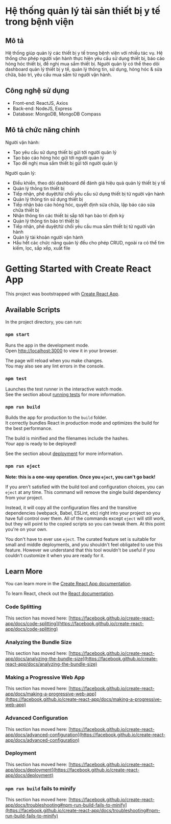 # Hệ thống quản lý tài sản thiết bị y tế trong bệnh viện

## Mô tả

Hệ thống giúp quản lý các thiết bị y tế trong bệnh viện với nhiều tác vụ. Hệ thống cho phép người vận hành thực hiện yêu cầu sử dụng thiết bị, báo cáo hỏng hóc thiết bị, đề nghị mua sắm thiết bị. Người quản lý có thể theo dõi dashboard quản lý thiết bị y tế, quản lý thông tin, sử dụng, hỏng hóc & sửa chữa, bảo trì, yêu cầu mua sắm từ người vận hành.

## Công nghệ sử dụng

 - Front-end: ReactJS, Axios
 - Back-end: NodeJS, Express
 - Database: MongoDB, MongoDB Compass

## Mô tả chức năng chính

Người vận hành:

 - Tạo yêu cầu sử dụng thiết bị gửi tới người quản lý
 - Tạo báo cáo hỏng hóc gửi tới người quản lý
 - Tạo đề nghị mua sắm thiết bị gửi tới người quản lý

Người quản lý:

 - Điều khiển, theo dõi dashboard để đánh giá hiệu quả quản lý thiết bị y tế
 - Quản lý thông tin thiết bị
 - Tiếp nhận, phê duyệt/từ chối yêu cầu sử dụng thiết bị từ người vận hành
 - Quản lý thông tin sử dụng thiết bị
 - Tiếp nhận báo cáo hỏng hóc, quyết định sửa chữa, lập báo cáo sửa chữa thiết bị
 - Nhận thông tin các thiết bị sắp tới hạn bảo trì định kỳ
 - Quản lý thông tin bảo trì thiết bị
 - Tiếp nhận, phê duyệt/từ chối yêu cầu mua sắm thiết bị từ người vận hành
 - Quản lý tài khoản người vận hành
 - Hầu hết các chức năng quản lý đều cho phép CRUD, ngoài ra có thể tìm kiếm, lọc, sắp xếp, xuất file

# Getting Started with Create React App

This project was bootstrapped with [Create React App](https://github.com/facebook/create-react-app).

## Available Scripts

In the project directory, you can run:

### `npm start`

Runs the app in the development mode.\
Open [http://localhost:3000](http://localhost:3000) to view it in your browser.

The page will reload when you make changes.\
You may also see any lint errors in the console.

### `npm test`

Launches the test runner in the interactive watch mode.\
See the section about [running tests](https://facebook.github.io/create-react-app/docs/running-tests) for more information.

### `npm run build`

Builds the app for production to the `build` folder.\
It correctly bundles React in production mode and optimizes the build for the best performance.

The build is minified and the filenames include the hashes.\
Your app is ready to be deployed!

See the section about [deployment](https://facebook.github.io/create-react-app/docs/deployment) for more information.

### `npm run eject`

**Note: this is a one-way operation. Once you `eject`, you can't go back!**

If you aren't satisfied with the build tool and configuration choices, you can `eject` at any time. This command will remove the single build dependency from your project.

Instead, it will copy all the configuration files and the transitive dependencies (webpack, Babel, ESLint, etc) right into your project so you have full control over them. All of the commands except `eject` will still work, but they will point to the copied scripts so you can tweak them. At this point you're on your own.

You don't have to ever use `eject`. The curated feature set is suitable for small and middle deployments, and you shouldn't feel obligated to use this feature. However we understand that this tool wouldn't be useful if you couldn't customize it when you are ready for it.

## Learn More

You can learn more in the [Create React App documentation](https://facebook.github.io/create-react-app/docs/getting-started).

To learn React, check out the [React documentation](https://reactjs.org/).

### Code Splitting

This section has moved here: [https://facebook.github.io/create-react-app/docs/code-splitting](https://facebook.github.io/create-react-app/docs/code-splitting)

### Analyzing the Bundle Size

This section has moved here: [https://facebook.github.io/create-react-app/docs/analyzing-the-bundle-size](https://facebook.github.io/create-react-app/docs/analyzing-the-bundle-size)

### Making a Progressive Web App

This section has moved here: [https://facebook.github.io/create-react-app/docs/making-a-progressive-web-app](https://facebook.github.io/create-react-app/docs/making-a-progressive-web-app)

### Advanced Configuration

This section has moved here: [https://facebook.github.io/create-react-app/docs/advanced-configuration](https://facebook.github.io/create-react-app/docs/advanced-configuration)

### Deployment

This section has moved here: [https://facebook.github.io/create-react-app/docs/deployment](https://facebook.github.io/create-react-app/docs/deployment)

### `npm run build` fails to minify

This section has moved here: [https://facebook.github.io/create-react-app/docs/troubleshooting#npm-run-build-fails-to-minify](https://facebook.github.io/create-react-app/docs/troubleshooting#npm-run-build-fails-to-minify)
